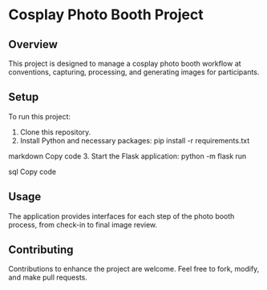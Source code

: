 # Cosplay Photo Booth Project

## Overview
This project is designed to manage a cosplay photo booth workflow at conventions, capturing, processing, and generating images for participants.

## Setup
To run this project:
1. Clone this repository.
2. Install Python and necessary packages:
pip install -r requirements.txt

markdown
Copy code
3. Start the Flask application:
python -m flask run

sql
Copy code

## Usage
The application provides interfaces for each step of the photo booth process, from check-in to final image review.

## Contributing
Contributions to enhance the project are welcome. Feel free to fork, modify, and make pull requests.
